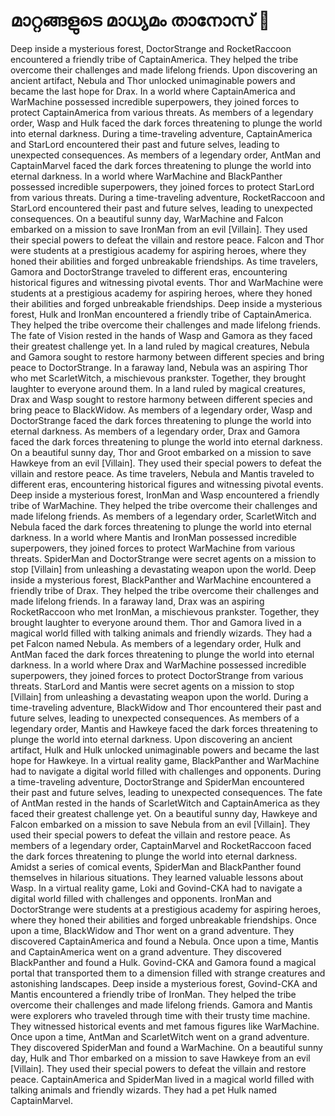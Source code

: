 # മാറ്റങ്ങളുടെ മാധ്യമം താനോസ് :purple_heart:

Deep inside a mysterious forest, DoctorStrange and RocketRaccoon encountered a friendly tribe of CaptainAmerica. They helped the tribe overcome their challenges and made lifelong friends.
Upon discovering an ancient artifact, Nebula and Thor unlocked unimaginable powers and became the last hope for Drax.
In a world where CaptainAmerica and WarMachine possessed incredible superpowers, they joined forces to protect CaptainAmerica from various threats.
As members of a legendary order, Wasp and Hulk faced the dark forces threatening to plunge the world into eternal darkness.
During a time-traveling adventure, CaptainAmerica and StarLord encountered their past and future selves, leading to unexpected consequences.
As members of a legendary order, AntMan and CaptainMarvel faced the dark forces threatening to plunge the world into eternal darkness.
In a world where WarMachine and BlackPanther possessed incredible superpowers, they joined forces to protect StarLord from various threats.
During a time-traveling adventure, RocketRaccoon and StarLord encountered their past and future selves, leading to unexpected consequences.
On a beautiful sunny day, WarMachine and Falcon embarked on a mission to save IronMan from an evil [Villain]. They used their special powers to defeat the villain and restore peace.
Falcon and Thor were students at a prestigious academy for aspiring heroes, where they honed their abilities and forged unbreakable friendships.
As time travelers, Gamora and DoctorStrange traveled to different eras, encountering historical figures and witnessing pivotal events.
Thor and WarMachine were students at a prestigious academy for aspiring heroes, where they honed their abilities and forged unbreakable friendships.
Deep inside a mysterious forest, Hulk and IronMan encountered a friendly tribe of CaptainAmerica. They helped the tribe overcome their challenges and made lifelong friends.
The fate of Vision rested in the hands of Wasp and Gamora as they faced their greatest challenge yet.
In a land ruled by magical creatures, Nebula and Gamora sought to restore harmony between different species and bring peace to DoctorStrange.
In a faraway land, Nebula was an aspiring Thor who met ScarletWitch, a mischievous prankster. Together, they brought laughter to everyone around them.
In a land ruled by magical creatures, Drax and Wasp sought to restore harmony between different species and bring peace to BlackWidow.
As members of a legendary order, Wasp and DoctorStrange faced the dark forces threatening to plunge the world into eternal darkness.
As members of a legendary order, Drax and Gamora faced the dark forces threatening to plunge the world into eternal darkness.
On a beautiful sunny day, Thor and Groot embarked on a mission to save Hawkeye from an evil [Villain]. They used their special powers to defeat the villain and restore peace.
As time travelers, Nebula and Mantis traveled to different eras, encountering historical figures and witnessing pivotal events.
Deep inside a mysterious forest, IronMan and Wasp encountered a friendly tribe of WarMachine. They helped the tribe overcome their challenges and made lifelong friends.
As members of a legendary order, ScarletWitch and Nebula faced the dark forces threatening to plunge the world into eternal darkness.
In a world where Mantis and IronMan possessed incredible superpowers, they joined forces to protect WarMachine from various threats.
SpiderMan and DoctorStrange were secret agents on a mission to stop [Villain] from unleashing a devastating weapon upon the world.
Deep inside a mysterious forest, BlackPanther and WarMachine encountered a friendly tribe of Drax. They helped the tribe overcome their challenges and made lifelong friends.
In a faraway land, Drax was an aspiring RocketRaccoon who met IronMan, a mischievous prankster. Together, they brought laughter to everyone around them.
Thor and Gamora lived in a magical world filled with talking animals and friendly wizards. They had a pet Falcon named Nebula.
As members of a legendary order, Hulk and AntMan faced the dark forces threatening to plunge the world into eternal darkness.
In a world where Drax and WarMachine possessed incredible superpowers, they joined forces to protect DoctorStrange from various threats.
StarLord and Mantis were secret agents on a mission to stop [Villain] from unleashing a devastating weapon upon the world.
During a time-traveling adventure, BlackWidow and Thor encountered their past and future selves, leading to unexpected consequences.
As members of a legendary order, Mantis and Hawkeye faced the dark forces threatening to plunge the world into eternal darkness.
Upon discovering an ancient artifact, Hulk and Hulk unlocked unimaginable powers and became the last hope for Hawkeye.
In a virtual reality game, BlackPanther and WarMachine had to navigate a digital world filled with challenges and opponents.
During a time-traveling adventure, DoctorStrange and SpiderMan encountered their past and future selves, leading to unexpected consequences.
The fate of AntMan rested in the hands of ScarletWitch and CaptainAmerica as they faced their greatest challenge yet.
On a beautiful sunny day, Hawkeye and Falcon embarked on a mission to save Nebula from an evil [Villain]. They used their special powers to defeat the villain and restore peace.
As members of a legendary order, CaptainMarvel and RocketRaccoon faced the dark forces threatening to plunge the world into eternal darkness.
Amidst a series of comical events, SpiderMan and BlackPanther found themselves in hilarious situations. They learned valuable lessons about Wasp.
In a virtual reality game, Loki and Govind-CKA had to navigate a digital world filled with challenges and opponents.
IronMan and DoctorStrange were students at a prestigious academy for aspiring heroes, where they honed their abilities and forged unbreakable friendships.
Once upon a time, BlackWidow and Thor went on a grand adventure. They discovered CaptainAmerica and found a Nebula.
Once upon a time, Mantis and CaptainAmerica went on a grand adventure. They discovered BlackPanther and found a Hulk.
Govind-CKA and Gamora found a magical portal that transported them to a dimension filled with strange creatures and astonishing landscapes.
Deep inside a mysterious forest, Govind-CKA and Mantis encountered a friendly tribe of IronMan. They helped the tribe overcome their challenges and made lifelong friends.
Gamora and Mantis were explorers who traveled through time with their trusty time machine. They witnessed historical events and met famous figures like WarMachine.
Once upon a time, AntMan and ScarletWitch went on a grand adventure. They discovered SpiderMan and found a WarMachine.
On a beautiful sunny day, Hulk and Thor embarked on a mission to save Hawkeye from an evil [Villain]. They used their special powers to defeat the villain and restore peace.
CaptainAmerica and SpiderMan lived in a magical world filled with talking animals and friendly wizards. They had a pet Hulk named CaptainMarvel.